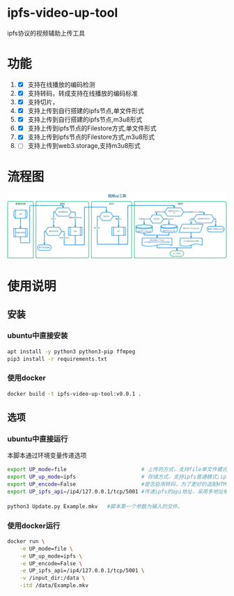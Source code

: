 # ipfs-video-up-tool
ipfs协议的视频辅助上传工具

# 功能
1. - [x] 支持在线播放的编码检测
2. - [x] 支持转码，转成支持在线播放的编码标准
3. - [x] 支持切片，
4. - [x] 支持上传到自行搭建的ipfs节点,单文件形式
5. - [x] 支持上传到自行搭建的ipfs节点,m3u8形式
6. - [x] 支持上传到ipfs节点的Filestore方式,单文件形式
7. - [x] 支持上传到ipfs节点的Filestore方式,m3u8形式
8. - [ ] 支持上传到web3.storage,支持m3u8形式

# 流程图
![FlowChart](img/FlowChart.png)

# 使用说明
## 安装
### ubuntu中直接安装
~~~bash
apt install -y python3 python3-pip ffmpeg
pip3 install -r requirements.txt
~~~
### 使用docker
~~~bash
docker build -t ipfs-video-up-tool:v0.0.1 .
~~~

## 选项
###  ubuntu中直接运行
本脚本通过环境变量传递选项
~~~bash
export UP_mode=file                        # 上传的方式，支持file单文件模式;m3u8切片模式
export UP_up_mode=ipfs                     # 存储方式，支持ipfs普通模式;ipfsFile(ipfs启用Filestore的方式);web3使用协议实验室的web3.storage;fileCoin直接使用filecoin主网络
export UP_encode=False                     #是否启用转码，为了更好的适配HTML5，开启转码将会转成h264/aac格式
export UP_ipfs_api=/ip4/127.0.0.1/tcp/5001 #传递ipfs的api地址，采用多地址格式(Multiaddr)

python3 Update.py Example.mkv   #脚本第一个参数为输入的文件。
~~~
### 使用docker运行
~~~bash
docker run \
    -e UP_mode=file \
    -e UP_up_mode=ipfs \
    -e UP_encode=False \
    -e UP_ipfs_api=/ip4/127.0.0.1/tcp/5001 \
    -v /input_dir:/data \
    -itd /data/Example.mkv
~~~

